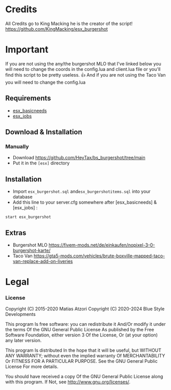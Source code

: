 # Credits
All Credits go to King Macking he is the creator of the script!
https://github.com/KingMacking/esx_burgershot

# Important
If you are not using the any/the burgershot MLO that I've linked below you will need to change the coords in the config.lua and client.lua file or you'll find this script to be pretty useless. 👍
And if you are not using the Taco Van you will need to change the config.lua
## Requirements
- [esx_basicneeds](https://github.com/ESX-Org/esx_basicneeds)
- [esx_jobs](https://github.com/ESX-Org/esx_jobs)

## Download & Installation

### Manually
- Download https://github.com/HeyTax/bs_burgershot/tree/main
- Put it in the `[esx]` directory


## Installation
- Import `esx_burgershot.sql` and`esx_burgershotitems.sql` into your database
- Add this line to your server.cfg somewhere after [esx_basicneeds] &[esx_jobs] :

```
start esx_burgershot
```
## Extras
- Burgershot MLO https://fivem-mods.net/de/einkaufen/nopixel-3-0-burgershot-karte/
- Taco Van https://gta5-mods.com/vehicles/brute-boxville-mapped-taco-van-replace-add-on-liveries



# Legal
### License

Copyright (C) 2015-2020 Matias Atzori
Copyright (C) 2020-2024 Blue Style Developments


This program Is free software: you can redistribute it And/Or modify it under the terms Of the GNU General Public License As published by the Free Software Foundation, either version 3 Of the License, Or (at your option) any later version.

This program Is distributed In the hope that it will be useful, but WITHOUT ANY WARRANTY; without even the implied warranty Of MERCHANTABILITY Or FITNESS FOR A PARTICULAR PURPOSE. See the GNU General Public License For more details.

You should have received a copy Of the GNU General Public License along with this program. If Not, see http://www.gnu.org/licenses/.
